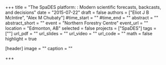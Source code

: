 +++
title = "The SpaDES platform: : Modern scientific forecasts, backcasts, and decisions"
date = "2015-07-22"
draft = false
authors = ["Eliot J B McIntire", "Alex M Chubaty"]
#time_start = ""
#time_end = ""
abstract = ""
abstract_short = ""
event = "Northern Forestry Centre"
event_url = ""
location = "Edmonton, AB"
selected = false
projects = ["SpaDES"]
tags = [""]
url_pdf = ""
url_slides = ""
url_video = ""
url_code = ""
math = false
highlight = true

[header]
image = ""
caption = ""

+++
